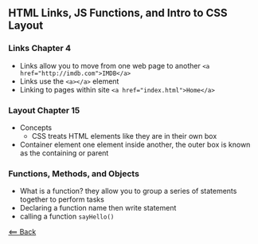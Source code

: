 ## HTML Links, JS Functions, and Intro to CSS Layout

### Links Chapter 4
- Links allow you to move from one web page to another
```<a href="http://imdb.com">IMDB</a>```
- Links use the ```<a></a>``` element
- Linking to pages within site ```<a href="index.html">Home</a>```

### Layout Chapter 15
- Concepts
    - CSS treats HTML elements like they are in their own box
- Container element one element inside another, the outer box is known as the containing or parent

### Functions, Methods, and Objects
- What is a function? they allow you to group a series of statements together to perform tasks
- Declaring a function name then write statement
- calling a function ```sayHello()```

[<== Back](README.md)
